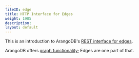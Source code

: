 ```yaml
---
fileID: edge
title: HTTP Interface for Edges
weight: 1985
description: 
layout: default
---
```

This is an introduction to ArangoDB's [REST interface for edges](../../graphs/graphs-edges).

ArangoDB offers [graph functionality](../../graphs/); Edges are one part of that.

